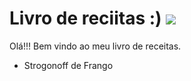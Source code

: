 # Livro de reciitas :) <img src="https://www.flaticon.com/svg/static/icons/svg/683/683488.svg"/>
Olá!!! Bem vindo ao meu livro de receitas.
- Strogonoff de Frango


